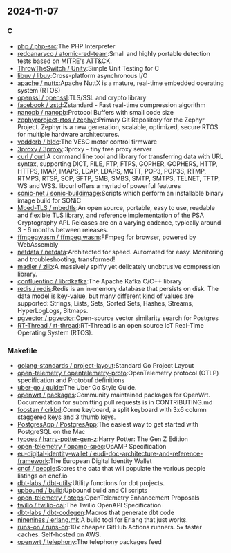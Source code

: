 ## 2024-11-07

### C

* [php / php-src](https://github.com/php/php-src):The PHP Interpreter
* [redcanaryco / atomic-red-team](https://github.com/redcanaryco/atomic-red-team):Small and highly portable detection tests based on MITRE's ATT&CK.
* [ThrowTheSwitch / Unity](https://github.com/ThrowTheSwitch/Unity):Simple Unit Testing for C
* [libuv / libuv](https://github.com/libuv/libuv):Cross-platform asynchronous I/O
* [apache / nuttx](https://github.com/apache/nuttx):Apache NuttX is a mature, real-time embedded operating system (RTOS)
* [openssl / openssl](https://github.com/openssl/openssl):TLS/SSL and crypto library
* [facebook / zstd](https://github.com/facebook/zstd):Zstandard - Fast real-time compression algorithm
* [nanopb / nanopb](https://github.com/nanopb/nanopb):Protocol Buffers with small code size
* [zephyrproject-rtos / zephyr](https://github.com/zephyrproject-rtos/zephyr):Primary Git Repository for the Zephyr Project. Zephyr is a new generation, scalable, optimized, secure RTOS for multiple hardware architectures.
* [vedderb / bldc](https://github.com/vedderb/bldc):The VESC motor control firmware
* [3proxy / 3proxy](https://github.com/3proxy/3proxy):3proxy - tiny free proxy server
* [curl / curl](https://github.com/curl/curl):A command line tool and library for transferring data with URL syntax, supporting DICT, FILE, FTP, FTPS, GOPHER, GOPHERS, HTTP, HTTPS, IMAP, IMAPS, LDAP, LDAPS, MQTT, POP3, POP3S, RTMP, RTMPS, RTSP, SCP, SFTP, SMB, SMBS, SMTP, SMTPS, TELNET, TFTP, WS and WSS. libcurl offers a myriad of powerful features
* [sonic-net / sonic-buildimage](https://github.com/sonic-net/sonic-buildimage):Scripts which perform an installable binary image build for SONiC
* [Mbed-TLS / mbedtls](https://github.com/Mbed-TLS/mbedtls):An open source, portable, easy to use, readable and flexible TLS library, and reference implementation of the PSA Cryptography API. Releases are on a varying cadence, typically around 3 - 6 months between releases.
* [ffmpegwasm / ffmpeg.wasm](https://github.com/ffmpegwasm/ffmpeg.wasm):FFmpeg for browser, powered by WebAssembly
* [netdata / netdata](https://github.com/netdata/netdata):Architected for speed. Automated for easy. Monitoring and troubleshooting, transformed!
* [madler / zlib](https://github.com/madler/zlib):A massively spiffy yet delicately unobtrusive compression library.
* [confluentinc / librdkafka](https://github.com/confluentinc/librdkafka):The Apache Kafka C/C++ library
* [redis / redis](https://github.com/redis/redis):Redis is an in-memory database that persists on disk. The data model is key-value, but many different kind of values are supported: Strings, Lists, Sets, Sorted Sets, Hashes, Streams, HyperLogLogs, Bitmaps.
* [pgvector / pgvector](https://github.com/pgvector/pgvector):Open-source vector similarity search for Postgres
* [RT-Thread / rt-thread](https://github.com/RT-Thread/rt-thread):RT-Thread is an open source IoT Real-Time Operating System (RTOS).

### Makefile

* [golang-standards / project-layout](https://github.com/golang-standards/project-layout):Standard Go Project Layout
* [open-telemetry / opentelemetry-proto](https://github.com/open-telemetry/opentelemetry-proto):OpenTelemetry protocol (OTLP) specification and Protobuf definitions
* [uber-go / guide](https://github.com/uber-go/guide):The Uber Go Style Guide.
* [openwrt / packages](https://github.com/openwrt/packages):Community maintained packages for OpenWrt. Documentation for submitting pull requests is in CONTRIBUTING.md
* [foostan / crkbd](https://github.com/foostan/crkbd):Corne keyboard, a split keyboard with 3x6 column staggered keys and 3 thumb keys.
* [PostgresApp / PostgresApp](https://github.com/PostgresApp/PostgresApp):The easiest way to get started with PostgreSQL on the Mac
* [typoes / harry-potter-gen-z](https://github.com/typoes/harry-potter-gen-z):Harry Potter: The Gen Z Edition
* [open-telemetry / opamp-spec](https://github.com/open-telemetry/opamp-spec):OpAMP Specification
* [eu-digital-identity-wallet / eudi-doc-architecture-and-reference-framework](https://github.com/eu-digital-identity-wallet/eudi-doc-architecture-and-reference-framework):The European Digital Identity Wallet
* [cncf / people](https://github.com/cncf/people):Stores the data that will populate the various people listings on cncf.io
* [dbt-labs / dbt-utils](https://github.com/dbt-labs/dbt-utils):Utility functions for dbt projects.
* [upbound / build](https://github.com/upbound/build):Upbound build and CI scripts
* [open-telemetry / oteps](https://github.com/open-telemetry/oteps):OpenTelemetry Enhancement Proposals
* [twilio / twilio-oai](https://github.com/twilio/twilio-oai):The Twilio OpenAPI Specification
* [dbt-labs / dbt-codegen](https://github.com/dbt-labs/dbt-codegen):Macros that generate dbt code
* [ninenines / erlang.mk](https://github.com/ninenines/erlang.mk):A build tool for Erlang that just works.
* [runs-on / runs-on](https://github.com/runs-on/runs-on):10x cheaper GitHub Actions runners. 5x faster caches. Self-hosted on AWS.
* [openwrt / telephony](https://github.com/openwrt/telephony):The telephony packages feed
